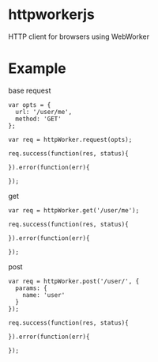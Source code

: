 # httpworkerjs

HTTP client for browsers using WebWorker

# Example

base request
```
var opts = {
  url: '/user/me',
  method: 'GET'
};

var req = httpWorker.request(opts);

req.success(function(res, status){

}).error(function(err){

});
```

get
```
var req = httpWorker.get('/user/me');

req.success(function(res, status){

}).error(function(err){

});
```

post
```
var req = httpWorker.post('/user/', {
  params: {
    name: 'user'
  }
});

req.success(function(res, status){

}).error(function(err){

});
```





